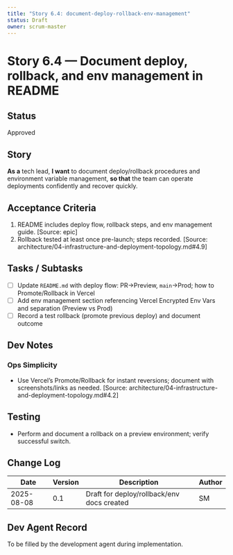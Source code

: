 ```yaml
---
title: "Story 6.4: document-deploy-rollback-env-management"
status: Draft
owner: scrum-master
---
```


# Story 6.4 — Document deploy, rollback, and env management in README

## Status

Approved

## Story

**As a** tech lead,
**I want** to document deploy/rollback procedures and environment variable management,
**so that** the team can operate deployments confidently and recover quickly.

## Acceptance Criteria

1. README includes deploy flow, rollback steps, and env management guide. [Source: epic]
2. Rollback tested at least once pre-launch; steps recorded. [Source: architecture/04-infrastructure-and-deployment-topology.md#4.9]

## Tasks / Subtasks

- [ ] Update `README.md` with deploy flow: PR→Preview, `main`→Prod; how to Promote/Rollback in Vercel
- [ ] Add env management section referencing Vercel Encrypted Env Vars and separation (Preview vs Prod)
- [ ] Record a test rollback (promote previous deploy) and document outcome

## Dev Notes

### Ops Simplicity

- Use Vercel’s Promote/Rollback for instant reversions; document with screenshots/links as needed. [Source: architecture/04-infrastructure-and-deployment-topology.md#4.2]

## Testing

- Perform and document a rollback on a preview environment; verify successful switch.

## Change Log

| Date       | Version | Description                                | Author |
| ---------- | ------- | ------------------------------------------ | ------ |
| 2025-08-08 | 0.1     | Draft for deploy/rollback/env docs created | SM     |

## Dev Agent Record

To be filled by the development agent during implementation.
